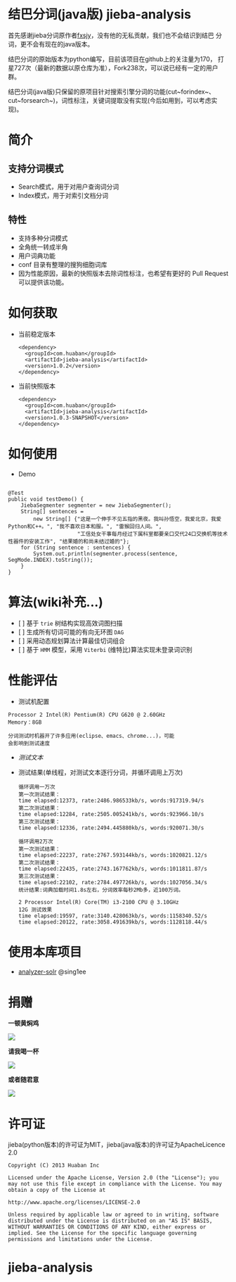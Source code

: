 结巴分词(java版) jieba-analysis
===============================

首先感谢jieba分词原作者[fxsjy](https://github.com/fxsjy)，没有他的无私贡献，我们也不会结识到结巴
分词，更不会有现在的java版本。

结巴分词的原始版本为python编写，目前该项目在github上的关注量为170，
打星727次（最新的数据以原仓库为准），Fork238次，可以说已经有一定的用户群。

结巴分词(java版)只保留的原项目针对搜索引擎分词的功能(cut~forindex~、cut~forsearch~)，词性标注，关键词提取没有实现(今后如用到，可以考虑实现)。

简介
====

支持分词模式
------------

-   Search模式，用于对用户查询词分词
-   Index模式，用于对索引文档分词

特性
----

-   支持多种分词模式
-   全角统一转成半角
-   用户词典功能
-   conf 目录有整理的搜狗细胞词库
-   因为性能原因，最新的快照版本去除词性标注，也希望有更好的 Pull
    Request 可以提供该功能。

如何获取
========

-   当前稳定版本

    ``` {.xml}
    <dependency>
      <groupId>com.huaban</groupId>
      <artifactId>jieba-analysis</artifactId>
      <version>1.0.2</version>
    </dependency>
    ```

-   当前快照版本

    ``` {.xml}
    <dependency>
      <groupId>com.huaban</groupId>
      <artifactId>jieba-analysis</artifactId>
      <version>1.0.3-SNAPSHOT</version>
    </dependency>
    ```

如何使用
========

-   Demo

``` {.java}

@Test
public void testDemo() {
    JiebaSegmenter segmenter = new JiebaSegmenter();
    String[] sentences =
        new String[] {"这是一个伸手不见五指的黑夜。我叫孙悟空，我爱北京，我爱Python和C++。", "我不喜欢日本和服。", "雷猴回归人间。",
                      "工信处女干事每月经过下属科室都要亲口交代24口交换机等技术性器件的安装工作", "结果婚的和尚未结过婚的"};
    for (String sentence : sentences) {
        System.out.println(segmenter.process(sentence, SegMode.INDEX).toString());
    }
}
```

算法(wiki补充...)
=================

-   \[ \] 基于 `trie` 树结构实现高效词图扫描
-   \[ \] 生成所有切词可能的有向无环图 `DAG`
-   \[ \] 采用动态规划算法计算最佳切词组合
-   \[ \] 基于 `HMM` 模型，采用 `Viterbi` (维特比)算法实现未登录词识别

性能评估
========

-   测试机配置

``` {.screen}
Processor 2 Intel(R) Pentium(R) CPU G620 @ 2.60GHz
Memory：8GB

分词测试时机器开了许多应用(eclipse、emacs、chrome...)，可能
会影响到测试速度
```

-   *测试文本*
-   测试结果(单线程，对测试文本逐行分词，并循环调用上万次)

    ``` {.screen}
    循环调用一万次
    第一次测试结果：
    time elapsed:12373, rate:2486.986533kb/s, words:917319.94/s
    第二次测试结果：
    time elapsed:12284, rate:2505.005241kb/s, words:923966.10/s
    第三次测试结果：
    time elapsed:12336, rate:2494.445880kb/s, words:920071.30/s

    循环调用2万次
    第一次测试结果：
    time elapsed:22237, rate:2767.593144kb/s, words:1020821.12/s
    第二次测试结果：
    time elapsed:22435, rate:2743.167762kb/s, words:1011811.87/s
    第三次测试结果：
    time elapsed:22102, rate:2784.497726kb/s, words:1027056.34/s
    统计结果:词典加载时间1.8s左右，分词效率每秒2Mb多，近100万词。

    2 Processor Intel(R) Core(TM) i3-2100 CPU @ 3.10GHz
    12G 测试效果
    time elapsed:19597, rate:3140.428063kb/s, words:1158340.52/s
    time elapsed:20122, rate:3058.491639kb/s, words:1128118.44/s

    ```

使用本库项目
============

-   [analyzer-solr](https://github.com/sing1ee/analyzer-solr) @sing1ee

捐赠
===========

**一顿黄焖鸡**

![](http://7xkgzh.com1.z0.glb.clouddn.com/0a9db33a25bce898c088462ddb726e57.png?imageView2/5/w/300/h/300)

**请我喝一杯**

![](http://7xkgzh.com1.z0.glb.clouddn.com/01e2fc2635f7ac26a9e8b21157dc2840.png?imageView2/5/w/300/h/300)

**或者随君意**

![](http://7xkgzh.com1.z0.glb.clouddn.com/2344d83c9be4b56cb66f696dcfb25ceb.png?imageView2/5/w/300/h/300)


许可证
======

jieba(python版本)的许可证为MIT，jieba(java版本)的许可证为ApacheLicence
2.0

``` {.screen}
Copyright (C) 2013 Huaban Inc

Licensed under the Apache License, Version 2.0 (the "License"); you may not use this file except in compliance with the License. You may obtain a copy of the License at

http://www.apache.org/licenses/LICENSE-2.0

Unless required by applicable law or agreed to in writing, software distributed under the License is distributed on an "AS IS" BASIS, WITHOUT WARRANTIES OR CONDITIONS OF ANY KIND, either express or implied. See the License for the specific language governing permissions and limitations under the License.
```
# jieba-analysis
